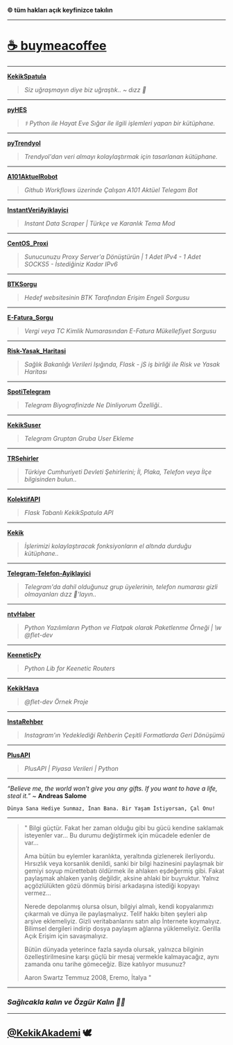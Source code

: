 **© tüm hakları açık keyfinizce takılın**

* * *

# **[☕️ buymeacoffee](./Kahve.md)**

***

**[KekikSpatula](https://pypi.org/project/KekikSpatula/)**

> *Siz uğraşmayın diye biz uğraştık.. ~ dızz 🐍*

* * *

**[pyHES](https://pypi.org/project/pyHES)**

> *⚕ Python ile Hayat Eve Sığar ile ilgili işlemleri yapan bir kütüphane.*

* * *

**[pyTrendyol](https://pypi.org/project/pyTrendyol)**

> *Trendyol'dan veri almayı kolaylaştırmak için tasarlanan kütüphane.*

* * *

**[A101AktuelRobot](https://t.me/A101AktuelSayfalar)**

> *Github Workflows üzerinde Çalışan A101 Aktüel Telegam Bot*

* * *

**[InstantVeriAyiklayici](https://keyiflerolsun.me/Kahve)**

> *Instant Data Scraper | Türkçe ve Karanlık Tema Mod*

* * *

**[CentOS_Proxi](https://keyiflerolsun.me/CentOS_Proxi)**

> *Sunucunuzu Proxy Server'a Dönüştürün | 1 Adet IPv4 - 1 Adet SOCKS5 - İstediğiniz Kadar IPv6*

* * *

**[BTKSorgu](https://pypi.org/project/BTKSorgu/)**

> *Hedef websitesinin BTK Tarafından Erişim Engeli Sorgusu*

* * *

**[E-Fatura_Sorgu](https://pypi.org/project/eFatura)**

> *Vergi veya TC Kimlik Numarasından E-Fatura Mükellefiyet Sorgusu*

* * *

**[Risk-Yasak_Haritasi](https://riskharitasi-keyiflerolsun.cloud.okteto.net/)**

> *Sağlık Bakanlığı Verileri Işığında, Flask - jS iş birliği ile Risk ve Yasak Haritası*

* * *

**[SpotiTelegram](https://KekikAkademi.org/Kahve)**

> *Telegram Biyografinizde Ne Dinliyorum Özelliği..*

* * *

**[KekikSuser](https://KekikAkademi.org/Kahve)**

> *Telegram Gruptan Gruba User Ekleme*

* * *

**[TRSehirler](https://pypi.org/project/TRSehirler/)**

> *Türkiye Cumhuriyeti Devleti Şehirlerini; İl, Plaka, Telefon veya İlçe bilgisinden bulun..*

* * *

**[KolektifAPI](https://kolektifapi.kekikakademi.org/)**

> *Flask Tabanlı KekikSpatula API*

* * *

**[Kekik](https://pypi.org/project/Kekik)**

> *İşlerimizi kolaylaştıracak fonksiyonların el altında durduğu kütüphane..*

* * *

**[Telegram-Telefon-Ayiklayici](https://youtu.be/Iznwi-GhL0M)**

> *Telegram'da dahil olduğunuz grup üyelerinin, telefon numarası gizli olmayanları dızz 🐍'layın..*

* * *

**[ntvHaber](https://pypi.org/project/ntvHaber/)**

> *Python Yazılımların Python ve Flatpak olarak Paketlenme Örneği | \w @flet-dev*

* * *

**[KeeneticPy](https://pypi.org/project/KeeneticPy)**

> *Python Lib for Keenetic Routers*

* * *

**[KekikHava](http://hava.kekikakademi.org/)**

> *@flet-dev Örnek Proje*

* * *

**[InstaRehber](https://kekikakademi.org)**

> *Instagram'ın Yedeklediği Rehberin Çeşitli Formatlarda Geri Dönüşümü*

* * *

**[PlusAPI](https://plusapi.org)**

> *PlusAPI | Piyasa Verileri | Python*

* * *

*“Believe me, the world won't give you any gifts. If you want to have a life, steal it.”* ~ **Andreas Salome**

`Dünya Sana Hediye Sunmaz, İnan Bana. Bir Yaşam İstiyorsan, Çal Onu!`

* * *

> " Bilgi güçtür. Fakat her zaman olduğu gibi bu gücü kendine saklamak
> isteyenler var... Bu durumu değiştirmek için mücadele edenler de
> var...
> 
> Ama bütün bu eylemler karanlıkta, yeraltında gizlenerek ilerliyordu.
> Hırsızlık veya korsanlık denildi, sanki bir bilgi hazinesini paylaşmak
> bir gemiyi soyup mürettebatı öldürmek ile ahlaken eşdeğermiş gibi.
> Fakat paylaşmak ahlaken yanlış değildir, aksine ahlaki bir buyruktur.
> Yalnız açgözlülükten gözü dönmüş birisi arkadaşına istediği kopyayı
> vermez...
> 
> Nerede depolanmış olursa olsun, bilgiyi almalı, kendi kopyalarımızı
> çıkarmalı ve dünya ile paylaşmalıyız. Telif hakkı biten şeyleri alıp
> arşive eklemeliyiz. Gizli veritabanlarını satın alıp İnternete
> koymalıyız. Bilimsel dergileri indirip dosya paylaşım ağlarına
> yüklemeliyiz. Gerilla Açık Erişim için savaşmalıyız.
> 
> Bütün dünyada yeterince fazla sayıda olursak, yalnızca bilginin
> özelleştirilmesine karşı güçlü bir mesaj vermekle kalmayacağız, aynı
> zamanda onu tarihe gömeceğiz. Bize katılıyor musunuz?
> 
> Aaron Swartz Temmuz 2008, Eremo, İtalya "

* * *

### *Sağlıcakla kalın ve Özgür Kalın ✌🏼*

* * *

## [@KekikAkademi](https://t.me/KekikAkademi) 🕊
